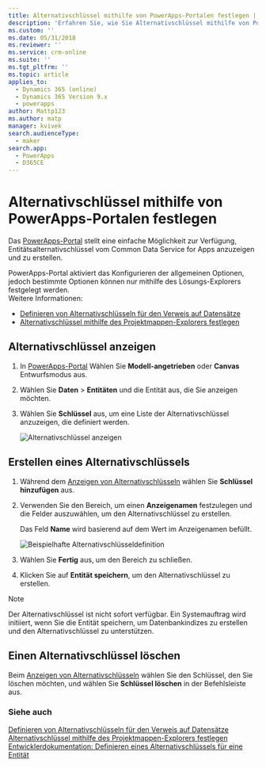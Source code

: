 ```yaml
---
title: Alternativschlüssel mithilfe von PowerApps-Portalen festlegen | MicrosoftDocs
description: 'Erfahren Sie, wie Sie Alternativschlüssel mithilfe von PowerApps-Portalen festlegen'
ms.custom: ''
ms.date: 05/31/2018
ms.reviewer: ''
ms.service: crm-online
ms.suite: ''
ms.tgt_pltfrm: ''
ms.topic: article
applies_to:
  - Dynamics 365 (online)
  - Dynamics 365 Version 9.x
  - powerapps
author: Mattp123
ms.author: matp
manager: kvivek
search.audienceType:
  - maker
search.app:
  - PowerApps
  - D365CE
---
```

# <a name="define-alternate-keys-using-powerapps-portal"></a>Alternativschlüssel mithilfe von PowerApps-Portalen festlegen

Das [PowerApps-Portal](https://web.powerapps.com/?utm_source=padocs&utm_medium=linkinadoc&utm_campaign=referralsfromdoc) stellt eine einfache Möglichkeit zur Verfügung, Entitätsalternativschlüssel vom Common Data Service for Apps anzuzeigen und zu erstellen.

PowerApps-Portal aktiviert das  Konfigurieren der allgemeinen Optionen, jedoch bestimmte Optionen können nur mithilfe des Lösungs-Explorers festgelegt werden. <br />Weitere Informationen: 
- [Definieren von Alternativschlüsseln für den Verweis auf Datensätze](define-alternate-keys-reference-records.md)
- [Alternativschlüssel mithilfe des Projektmappen-Explorers festlegen](define-alternate-keys-solution-explorer.md)

## <a name="view-alternate-keys"></a>Alternativschlüssel anzeigen

1. In [PowerApps-Portal](https://web.powerapps.com/?utm_source=padocs&utm_medium=linkinadoc&utm_campaign=referralsfromdoc) Wählen Sie **Modell-angetrieben** oder **Canvas** Entwurfsmodus aus.
2. Wählen Sie **Daten** > **Entitäten** und die Entität aus, die Sie anzeigen möchten.
3. Wählen Sie **Schlüssel** aus, um eine Liste der Alternativschlüssel anzuzeigen, die definiert werden.

    ![Alternativschlüssel anzeigen](media/view-alternate-keys-portal.png)

## <a name="create-an-alternate-key"></a>Erstellen eines Alternativschlüssels

1. Während dem [Anzeigen von Alternativschlüsseln](#view-alternate-keys) wählen Sie **Schlüssel hinzufügen** aus.
2. Verwenden Sie den Bereich, um einen **Anzeigenamen** festzulegen und die Felder auszuwählen, um den Alternativschlüssel zu erstellen.

    Das Feld **Name** wird basierend auf dem Wert im Anzeigenamen befüllt.

    ![Beispielhafte Alternativschlüsseldefinition](media/alternate-key-account-number-sic-code.png)

1. Wählen Sie **Fertig** aus, um den Bereich zu schließen.
2. Klicken Sie auf **Entität speichern**, um den Alternativschlüssel zu erstellen.

> [!NOTE]
> Der Alternativschlüssel ist nicht sofort verfügbar. Ein Systemauftrag wird initiiert, wenn Sie die Entität speichern, um Datenbankindizes zu erstellen und den Alternativschlüssel zu unterstützen.

## <a name="delete-an-alternate-key"></a>Einen Alternativschlüssel löschen

Beim [Anzeigen von Alternativschlüsseln](#view-alternate-keys) wählen Sie den Schlüssel, den Sie löschen möchten, und wählen Sie **Schlüssel löschen** in der Befehlsleiste aus.

### <a name="see-also"></a>Siehe auch

[Definieren von Alternativschlüsseln für den Verweis auf Datensätze](define-alternate-keys-reference-records.md)<br />
[Alternativschlüssel mithilfe des Projektmappen-Explorers festlegen](define-alternate-keys-solution-explorer.md)<br />
[Entwicklerdokumentation: Definieren eines Alternativschlüssels für eine Entität](/dynamics365/customer-engagement/developer/define-alternate-keys-entity)

